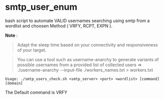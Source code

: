 # smtp_user_enum
bash script to automate VALID usernames searching using smtp from a wordlist and choosen Method ( VRFY, RCPT, EXPN ). 

**Note** : 
  > Adapt the sleep time based on your connectivity and responsiveness of your target.

  > You can use a tool such as username-anarchy to generate variants of possible usernames from a provided list of collected users => ./username-anarchy  --input-file ./workers_names.txt > workers.txt



```
Usage: ./smtp_users_check.sh <smtp_server> <port> <wordlist> [command] [domain]
```

The Default command is VRFY


